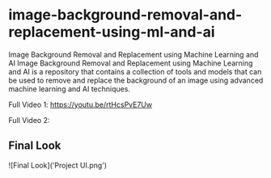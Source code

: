 # image-background-removal-and-replacement-using-ml-and-ai
Image Background Removal and Replacement using Machine Learning and AI
Image Background Removal and Replacement using Machine Learning and AI is a repository that contains a collection of tools and models that can be used to remove and replace the background of an image using advanced machine learning and AI techniques.

Full Video 1:
https://youtu.be/rtHcsPvE7Uw

Full Video 2:


## Final Look
<!-- add image Project UI.png -->
![Final Look]('Project UI.png')